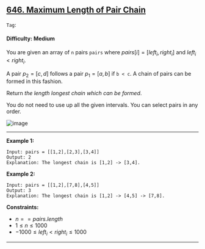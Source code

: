 ## [646. Maximum Length of Pair Chain](https://leetcode.com/problems/maximum-length-of-pair-chain/)

```Tag```:

#### Difficulty: Medium

You are given an array of ```n``` pairs ```pairs``` where $pairs[i] = [left_i, right_i]$ and $left_i < right_i$.

A pair $p_2 = [c, d]$ follows a pair $p_1 = [a, b]$ if ```b < c```. A chain of pairs can be formed in this fashion.

Return _the length longest chain which can be formed_.

You do not need to use up all the given intervals. You can select pairs in any order.

![image](https://github.com/quananhle/Python/assets/35042430/93fe27e4-db8d-45fc-a192-63992ce0bffe)

---

__Example 1:__
```
Input: pairs = [[1,2],[2,3],[3,4]]
Output: 2
Explanation: The longest chain is [1,2] -> [3,4].
```

__Example 2:__
```
Input: pairs = [[1,2],[7,8],[4,5]]
Output: 3
Explanation: The longest chain is [1,2] -> [4,5] -> [7,8].
```

__Constraints:__

- $n == pairs.length$
- $1 \le n \le 1000$
- $-1000 \le left_i \lt right_i \le 1000$

---
